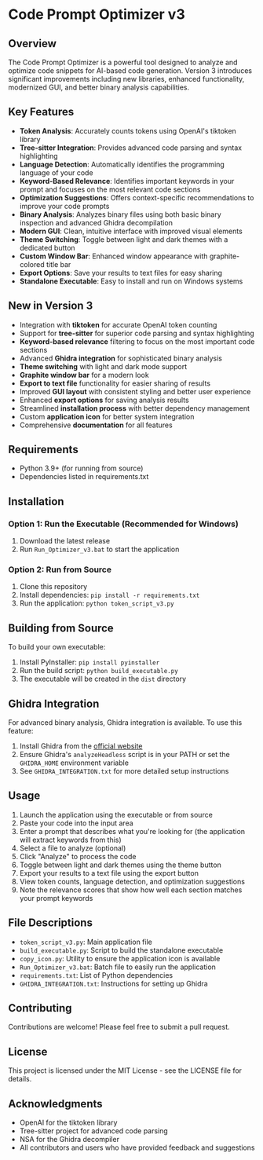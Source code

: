 # Code Prompt Optimizer v3

## Overview

The Code Prompt Optimizer is a powerful tool designed to analyze and optimize code snippets for AI-based code generation. Version 3 introduces significant improvements including new libraries, enhanced functionality, modernized GUI, and better binary analysis capabilities.

## Key Features

- **Token Analysis**: Accurately counts tokens using OpenAI's tiktoken library
- **Tree-sitter Integration**: Provides advanced code parsing and syntax highlighting
- **Language Detection**: Automatically identifies the programming language of your code
- **Keyword-Based Relevance**: Identifies important keywords in your prompt and focuses on the most relevant code sections
- **Optimization Suggestions**: Offers context-specific recommendations to improve your code prompts
- **Binary Analysis**: Analyzes binary files using both basic binary inspection and advanced Ghidra decompilation
- **Modern GUI**: Clean, intuitive interface with improved visual elements
- **Theme Switching**: Toggle between light and dark themes with a dedicated button
- **Custom Window Bar**: Enhanced window appearance with graphite-colored title bar
- **Export Options**: Save your results to text files for easy sharing
- **Standalone Executable**: Easy to install and run on Windows systems

## New in Version 3

- Integration with **tiktoken** for accurate OpenAI token counting
- Support for **tree-sitter** for superior code parsing and syntax highlighting
- **Keyword-based relevance** filtering to focus on the most important code sections
- Advanced **Ghidra integration** for sophisticated binary analysis
- **Theme switching** with light and dark mode support
- **Graphite window bar** for a modern look
- **Export to text file** functionality for easier sharing of results
- Improved **GUI layout** with consistent styling and better user experience
- Enhanced **export options** for saving analysis results
- Streamlined **installation process** with better dependency management
- Custom **application icon** for better system integration
- Comprehensive **documentation** for all features

## Requirements

- Python 3.9+ (for running from source)
- Dependencies listed in requirements.txt

## Installation

### Option 1: Run the Executable (Recommended for Windows)

1. Download the latest release
2. Run `Run_Optimizer_v3.bat` to start the application

### Option 2: Run from Source

1. Clone this repository
2. Install dependencies: `pip install -r requirements.txt`
3. Run the application: `python token_script_v3.py`

## Building from Source

To build your own executable:

1. Install PyInstaller: `pip install pyinstaller`
2. Run the build script: `python build_executable.py`
3. The executable will be created in the `dist` directory

## Ghidra Integration

For advanced binary analysis, Ghidra integration is available. To use this feature:

1. Install Ghidra from the [official website](https://ghidra-sre.org/)
2. Ensure Ghidra's `analyzeHeadless` script is in your PATH or set the `GHIDRA_HOME` environment variable
3. See `GHIDRA_INTEGRATION.txt` for more detailed setup instructions

## Usage

1. Launch the application using the executable or from source
2. Paste your code into the input area
3. Enter a prompt that describes what you're looking for (the application will extract keywords from this)
4. Select a file to analyze (optional)
5. Click "Analyze" to process the code
6. Toggle between light and dark themes using the theme button
7. Export your results to a text file using the export button
8. View token counts, language detection, and optimization suggestions
9. Note the relevance scores that show how well each section matches your prompt keywords

## File Descriptions

- `token_script_v3.py`: Main application file
- `build_executable.py`: Script to build the standalone executable
- `copy_icon.py`: Utility to ensure the application icon is available
- `Run_Optimizer_v3.bat`: Batch file to easily run the application
- `requirements.txt`: List of Python dependencies
- `GHIDRA_INTEGRATION.txt`: Instructions for setting up Ghidra

## Contributing

Contributions are welcome! Please feel free to submit a pull request.

## License

This project is licensed under the MIT License - see the LICENSE file for details.

## Acknowledgments

- OpenAI for the tiktoken library
- Tree-sitter project for advanced code parsing
- NSA for the Ghidra decompiler
- All contributors and users who have provided feedback and suggestions 